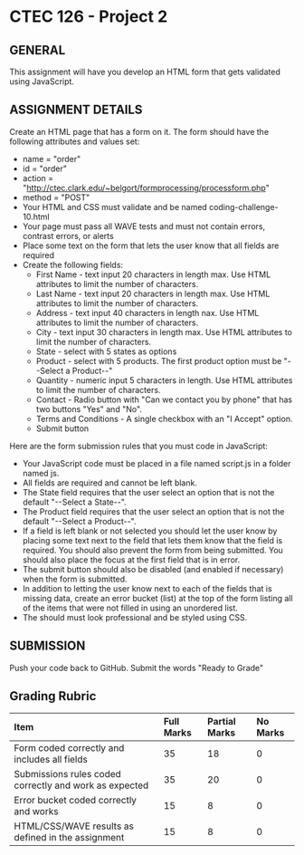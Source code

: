 # CTEC 126 - Project 2

## GENERAL

This assignment will have you develop an HTML form that gets validated using JavaScript.

## ASSIGNMENT DETAILS

Create an HTML page that has a form on it. The form should have the following attributes and values set:

- name = "order"
- id = "order"
- action = "http://ctec.clark.edu/~belgort/formprocessing/processform.php"
- method = "POST"
- Your HTML and CSS must validate and be named coding-challenge-10.html
- Your page must pass all WAVE tests and must not contain errors, contrast errors, or alerts
- Place some text on the form that lets the user know that all fields are required
- Create the following fields:
  - First Name - text input 20 characters in length max. Use HTML attributes to limit the number of characters.
  - Last Name - text input 20 characters in length max. Use HTML attributes to limit the number of characters.
  - Address - text input 40 characters in length nax. Use HTML attributes to limit the number of characters.
  - City - text input 30 characters in length max. Use HTML attributes to limit the number of characters.
  - State - select with 5 states as options
  - Product - select with 5 products. The first product option must be "--Select a Product--"
  - Quantity - numeric input 5 characters in length. Use HTML attributes to limit the number of characters.
  - Contact - Radio button with "Can we contact you by phone" that has two buttons "Yes" and "No".
  - Terms and Conditions - A single checkbox with an "I Accept" option.
  - Submit button

Here are the form submission rules that you must code in JavaScript:

- Your JavaScript code must be placed in a file named script.js in a folder named js.
- All fields are required and cannot be left blank.
- The State field requires that the user select an option that is not the default "--Select a State--".
- The Product field requires that the user select an option that is not the default "--Select a  Product--".
- If a field is left blank or not selected you should let the user know by placing some text next to the field that lets them know that the field is required. You should also prevent the form from being submitted. You should also place the focus at the first field that is in error.
- The submit button should also be disabled (and enabled if necessary) when the form is submitted.
- In addition to letting the user know next to each of the fields that is missing data, create an error bucket (list) at the top of the form listing all of the items that were not filled in using an unordered list.
- The should must look professional and be styled using CSS.

## SUBMISSION

Push your code back to GitHub.
Submit the words "Ready to Grade" 

## Grading Rubric

| Item                                                   | Full Marks | Partial Marks | No Marks |
| :----------------------------------------------------- | :--------- | :------------ | :------- |
| Form coded correctly and includes all fields           | 35         | 18            | 0        |
| Submissions rules coded correctly and work as expected | 35         | 20            | 0        |
| Error bucket coded correctly and works                 | 15         | 8             | 0        |
| HTML/CSS/WAVE results as defined in the assignment     | 15         | 8             | 0        |